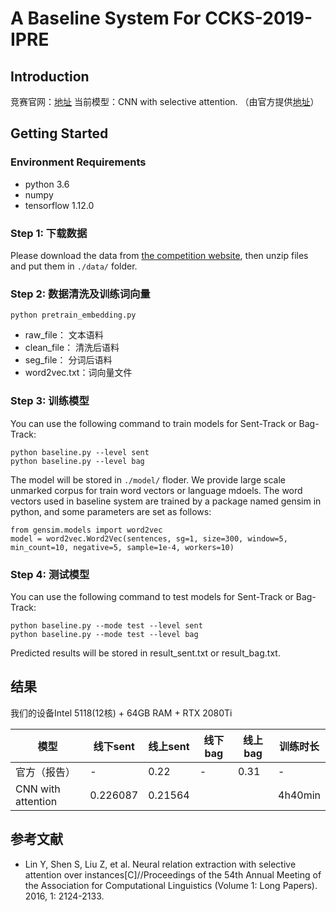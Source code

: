 # A Baseline System For CCKS-2019-IPRE

## Introduction
竞赛官网：[地址](https://biendata.com/competition/ccks_2019_ipre/)
当前模型：CNN with selective attention. （由官方提供[地址](https://github.com/ccks2019-ipre/baseline)）


## Getting Started
### Environment Requirements
* python 3.6
* numpy
* tensorflow 1.12.0

### Step 1: 下载数据
Please download the data from [the competition website](https://biendata.com/competition/ccks_2019_ipre/data/), then unzip files and put them in `./data/` folder.

### Step 2: 数据清洗及训练词向量
```
python pretrain_embedding.py
```
- raw_file： 文本语料
- clean_file： 清洗后语料
- seg_file： 分词后语料
- word2vec.txt：词向量文件

### Step 3: 训练模型
You can use the following command to train models for Sent-Track or Bag-Track:
```
python baseline.py --level sent 
python baseline.py --level bag
```
The model will be stored in `./model/` floder. We provide large scale unmarked corpus for train word vectors or language mdoels. The word vectors used in baseline system are trained by a package named gensim in python, and some parameters are set as follows:
```
from gensim.models import word2vec
model = word2vec.Word2Vec(sentences, sg=1, size=300, window=5, min_count=10, negative=5, sample=1e-4, workers=10)
```

### Step 4: 测试模型
You can use the following command to test models for Sent-Track or Bag-Track:
```
python baseline.py --mode test --level sent 
python baseline.py --mode test --level bag
```
Predicted results will be stored in result_sent.txt or result_bag.txt.


## 结果
我们的设备Intel 5118(12核) + 64GB RAM + RTX 2080Ti

模型 | 线下sent | 线上sent | 线下bag | 线上bag | 训练时长
---|---|---|---|---|---
官方（报告）| - | 0.22 | - | 0.31 | -
CNN with attention | 0.226087 | 0.21564 | | | 4h40min


## 参考文献
* Lin Y, Shen S, Liu Z, et al. Neural relation extraction with selective attention over instances[C]//Proceedings of the 54th Annual Meeting of the Association for Computational Linguistics (Volume 1: Long Papers). 2016, 1: 2124-2133.
